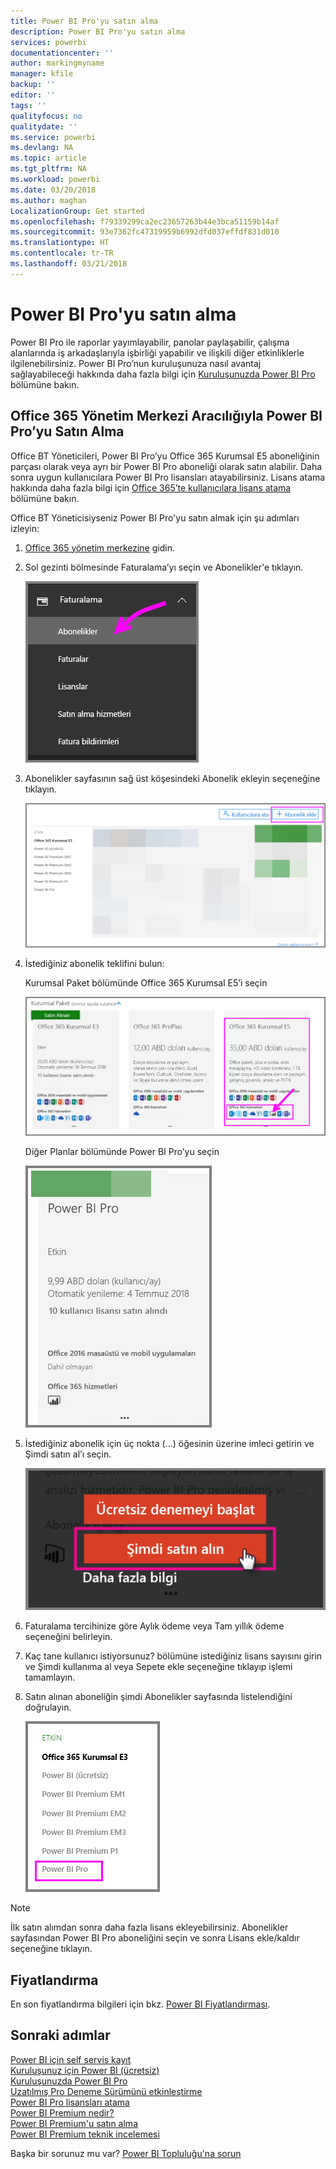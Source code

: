 ```yaml
---
title: Power BI Pro'yu satın alma
description: Power BI Pro'yu satın alma
services: powerbi
documentationcenter: ''
author: markingmyname
manager: kfile
backup: ''
editor: ''
tags: ''
qualityfocus: no
qualitydate: ''
ms.service: powerbi
ms.devlang: NA
ms.topic: article
ms.tgt_pltfrm: NA
ms.workload: powerbi
ms.date: 03/20/2018
ms.author: maghan
LocalizationGroup: Get started
ms.openlocfilehash: f79339299ca2ec23657263b44e3bca51159b14af
ms.sourcegitcommit: 93e7362fc47319959b6992dfd037effdf831d010
ms.translationtype: HT
ms.contentlocale: tr-TR
ms.lasthandoff: 03/21/2018
---
```

# <a name="purchasing-power-bi-pro"></a>Power BI Pro'yu satın alma

Power BI Pro ile raporlar yayımlayabilir, panolar paylaşabilir, çalışma alanlarında iş arkadaşlarıyla işbirliği yapabilir ve ilişkili diğer etkinliklerle ilgilenebilirsiniz. Power BI Pro’nun kuruluşunuza nasıl avantaj sağlayabileceği hakkında daha fazla bilgi için [Kuruluşunuzda Power BI Pro](service-power-bi-pro-in-your-organization.md) bölümüne bakın.

## <a name="purchasing-power-bi-pro-through-office-365-admin-center"></a>Office 365 Yönetim Merkezi Aracılığıyla Power BI Pro’yu Satın Alma

Office BT Yöneticileri, Power BI Pro’yu Office 365 Kurumsal E5 aboneliğinin parçası olarak veya ayrı bir Power BI Pro aboneliği olarak satın alabilir. Daha sonra uygun kullanıcılara Power BI Pro lisansları atayabilirsiniz. Lisans atama hakkında daha fazla bilgi için [Office 365’te kullanıcılara lisans atama](https://support.office.com/en-us/article/assign-licenses-to-users-in-office-365-for-business-997596b5-4173-4627-b915-36abac6786dc?ui=en-US&rs=en-US&ad=US) bölümüne bakın.

Office BT Yöneticisiyseniz Power BI Pro'yu satın almak için şu adımları izleyin:

1. [Office 365 yönetim merkezine](https://portal.office.com/adminportal/home#/homepage) gidin.
2. Sol gezinti bölmesinde Faturalama’yı seçin ve Abonelikler'e tıklayın.

    ![image](media/service-purchasing-power-bi-pro/service-purchasing-power-bi-pro-01.png)

3. Abonelikler sayfasının sağ üst köşesindeki Abonelik ekleyin seçeneğine tıklayın.

    ![image](media/service-purchasing-power-bi-pro/service-purchasing-power-bi-pro-02.png)

4. İstediğiniz abonelik teklifini bulun:

    Kurumsal Paket bölümünde Office 365 Kurumsal E5’i seçin

    ![image](media/service-purchasing-power-bi-pro/service-purchasing-power-bi-pro-03.png)

    Diğer Planlar bölümünde Power BI Pro’yu seçin

    ![image](media/service-purchasing-power-bi-pro/service-purchasing-power-bi-pro-04.png)

5. İstediğiniz abonelik için üç nokta (...) öğesinin üzerine imleci getirin ve Şimdi satın al’ı seçin.

    ![image](media/service-purchasing-power-bi-pro/service-purchasing-power-bi-pro-05.png)

6. Faturalama tercihinize göre Aylık ödeme veya Tam yıllık ödeme seçeneğini belirleyin.
7. Kaç tane kullanıcı istiyorsunuz? bölümüne istediğiniz lisans sayısını girin ve Şimdi kullanıma al veya Sepete ekle seçeneğine tıklayıp işlemi tamamlayın.
8. Satın alınan aboneliğin şimdi Abonelikler sayfasında listelendiğini doğrulayın.

   ![image](media/service-purchasing-power-bi-pro/service-purchasing-power-bi-pro-06.png)

> [!NOTE]
> İlk satın alımdan sonra daha fazla lisans ekleyebilirsiniz. Abonelikler sayfasından Power BI Pro aboneliğini seçin ve sonra Lisans ekle/kaldır seçeneğine tıklayın.
>

## <a name="pricing"></a>Fiyatlandırma

En son fiyatlandırma bilgileri için bkz. [Power BI Fiyatlandırması](https://powerbi.microsoft.com/en-us/pricing/).

## <a name="next-steps"></a>Sonraki adımlar
[Power BI için self servis kayıt](service-admin-signing-up-for-power-bi-with-a-new-office-365-trial.md)
<br/>
[Kuruluşunuz için Power BI (ücretsiz)](service-admin-service-free-in-your-organization.md)
<br/>
[Kuruluşunuzda Power BI Pro](service-power-bi-pro-in-your-organization.md)
<br/>
[Uzatılmış Pro Deneme Sürümünü etkinleştirme](service-extended-pro-trial.md)
<br/>
[Power BI Pro lisansları atama](service-assigning-power-bi-pro-licenses.md)
<br/>
[Power BI Premium nedir?](service-admin-premium-manage.md)
<br/>
[Power BI Premium'u satın alma](service-admin-premium-purchase.md)
<br/>
[Power BI Premium teknik incelemesi](https://aka.ms/pbipremiumwhitepaper)

Başka bir sorunuz mu var? [Power BI Topluluğu'na sorun](https://community.powerbi.com/)
